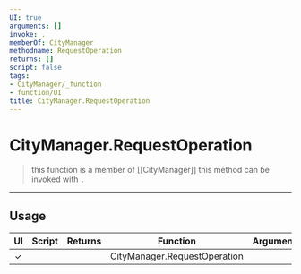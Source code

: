 ```yaml
---
UI: true
arguments: []
invoke: .
memberOf: CityManager
methodname: RequestOperation
returns: []
script: false
tags:
- CityManager/_function
- function/UI
title: CityManager.RequestOperation
---
```

# CityManager.RequestOperation
> this function is a member of [[CityManager]]
> this method can be invoked with `.`
-----
## Usage
|  UI | Script | Returns | Function | Arguments |
|:---:|:------:|-------:|:--------:|:---------|
|✓| ||CityManager.RequestOperation||
